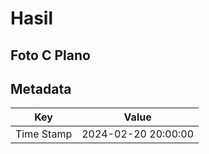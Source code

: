 # Hasil

## Foto C Plano


## Metadata

| Key        | Value               |
| ---------- | ------------------- |
| Time Stamp | 2024-02-20 20:00:00 |



